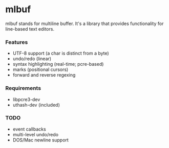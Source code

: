 mlbuf
======

mlbuf stands for multiline buffer. It's a library that provides functionality
for line-based text editors.

### Features
* UTF-8 support (a char is distinct from a byte)
* undo/redo (linear)
* syntax highlighting (real-time; pcre-based)
* marks (positional cursors)
* forward and reverse regexing

### Requirements

* libpcre3-dev
* uthash-dev (included)

### TODO
* event callbacks
* multi-level undo/redo
* DOS/Mac newline support
